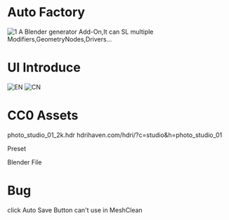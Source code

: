 # Auto Factory
![1](https://github.com/huiyao8761380/HuiImage/blob/main/AutoFactoryDocs/1Logo.png)
A Blender generator Add-On,It can SL multiple Modifiers,GeometryNodes,Drivers...

# UI Introduce
![EN](https://github.com/huiyao8761380/HuiImage/blob/main/AutoFactoryDocs/ui%20in%20GIMP6EN.png)
![CN](https://github.com/huiyao8761380/HuiImage/blob/main/AutoFactoryDocs/ui%20in%20GIMP6CN.png)

# CC0 Assets

photo_studio_01_2k.hdr hdrihaven.com/hdri/?c=studio&h=photo_studio_01

Preset

Blender File

# Bug

click Auto Save Button can't use in MeshClean

